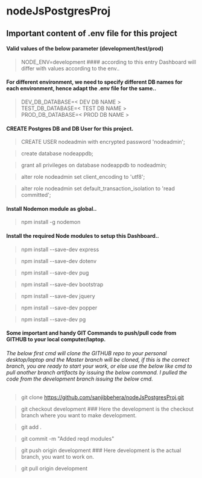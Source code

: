 # nodeJsPostgresProj

## Important content of .env file for this project
#### Valid values of the below parameter (development/test/prod)
> NODE_ENV=development #### according to this entry Dashboard will differ with values according to the env..
#### For different environment, we need to specify different DB names for each environment, hence adapt the .env file for the same..
> DEV_DB_DATABASE=< DEV DB NAME >  
> TEST_DB_DATABASE=< TEST DB NAME >  
> PROD_DB_DATABASE=< PROD DB NAME >

#### CREATE Postgres DB and DB User for this project.

> CREATE USER nodeadmin with encrypted password 'nodeadmin';

> create database nodeappdb;

> grant all privileges on database nodeappdb to nodeadmin;

> alter role nodeadmin set client_encoding to 'utf8';

> alter role nodeadmin set default_transaction_isolation to 'read committed';

#### Install Nodemon module as global..

> npm install -g nodemon

#### Install the required Node modules to setup this Dashboard..

> npm install --save-dev express

> npm install --save-dev dotenv

> npm install --save-dev pug

> npm install --save-dev bootstrap

> npm install --save-dev jquery

> npm install --save-dev popper

> npm install --save-dev pg

#### Some important and handy GIT Commands to push/pull code from GITHUB to your local computer/laptop.

###### The below first cmd will clone the GITHUB repo to your personal desktop/laptop and the Master branch will be cloned, if this is the correct branch, you are ready to start your work, or else use the below like cmd to pull another branch artifacts by issuing the below command. I pulled the code from the development branch issuing the below cmd.

> git clone https://github.com/sanjibbehera/nodeJsPostgresProj.git

> git checkout development  ### Here the development is the checkout branch where you want to make development. 

> git add .

> git commit -m "Added reqd modules"

> git push origin development  ### Here development is the actual branch, you want to work on.

> git pull origin development
